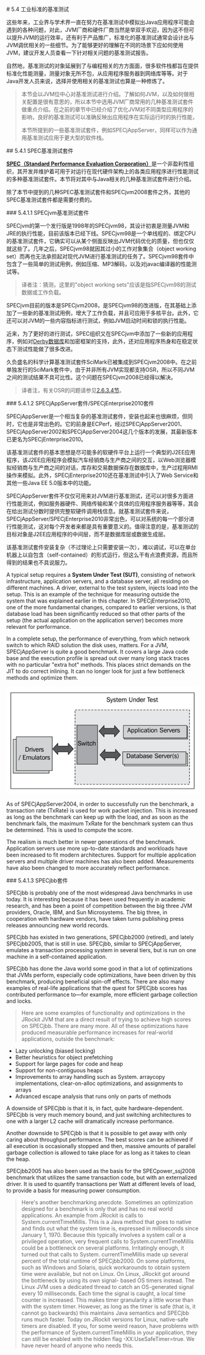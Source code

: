 <a name="5.4" />
# 5.4 工业标准的基准测试

这些年来，工业界与学术界一直在努力在基准测试中模拟出Java应用程序可能会遇到的各种问题，对此，JVM厂商和硬件厂商当然是举双手欢迎，因为这不但可以提升JVM的运行效率，还有利于产品推广，标准化的基准测试通常会设计出与JVM调优相关的一些细节。为了能够更好的理解在不同的场景下应如何使用JVM，建议开发人员查看一下针对相关问题的基准测试报告。

自然地，基准测试的对象延展到了与编程相关的方方面面，很多软件栈都旨在提供标准化性能测量，测量对象无所不包，从应用程序服务器到网络库等等。对于Java开发人员来说，选择并使用相关的基准测试也算是一种修炼了。

>本节会以JVM位中心对基准测试进行介绍。了解如何JVM，以及如何做相关配置是很有意思的，所以本节中选用JVM厂商常用的几种基准测试套件做重点介绍。在之前的章节中已经介绍了优化JVM对不同类型应用程序的影响，良好的基准测试可以准确反映出应用程序在实际运行时的执行性能，
>
>本节所提到的一些基准测试套件，例如SPECjAppServer，同样可以作为通用基准测试应用于更大型的软件栈。

<a name="5.4.1" />
## 5.4.1 SPEC基准测试套件

[**SPEC（Standard Performance Evaluation Corporation）**][1]是一个非盈利性组织，其开发并维护着可用于对运行在现代硬件架构上的各类应用程序进行性能测试的多种基准测试套件。本节将对其中与Java相关的几种基准测试套件进行介绍。

除了本节中提到的几种SPEC基准测试套件和SPECjvm2008套件之外，其他的SPEC基准测试套件都是需要付费的。

<a name="5.4.1.1" />
### 5.4.1.1 SPECjvm基准测试套件

SPECjvm的第一个发行版是1998年的SPECjvm98，其设计初衷是测量JVM和JRE的执行性能，目前该版本已经下线。SPECjvm98是一个单线程的、绑定CPU的基准测试套件，它确实可以从某个侧面反映出JVM代码优化的质量，但也仅仅就这些了。几年之后，SPECjvm98就因其过小的工作对象集合（object working set）而再也无法承担起对现代JVM进行基准测试的任务了。SPECjvm98套件中包含了一些简单的测试用例，例如压缩、MP3解码，以及对javac编译器的性能测试等。

>译者注：猜测，这里的"object working sets"应该是指SPECjvm98的测试数据或工作负载。

SPECjvm目前的版本是SPECjvm2008，是SPECjvm98的改进版，在其基础上添加了一些新的基准测试用例，增大了工作负载，并且可应用于多核平台。此外，它还可以对JVM的一些内容指标进行测试，例如JVM启动时间和锁的执行性能。

近来，为了更好的进行测试，SPEC组织又在SPECjvm中添加了一些新的应用程序，例如对[Derby数据库][3]和加密框架的支持，此外，还对应用程序热身和在稳定状态下测试性能做了很多改进。

久负盛名的科学计算基准测试套件SciMark已被集成到SPECjvm2008中。在之前单独发行的SciMark套件中，由于并非所有JVM实现都支持OSR，所以不同JVM之间的测试结果不具可比性。这个问题在SPECjvm2008已经得以解决。

>译者注，有关OSR的问题请参见[2.6.3.4节][4]。

<a name="5.4.1.2" />
### 5.4.1.2 SPECjAppServer套件/SPECjEnterprise2010套件

SPECjAppServer是一个相当复杂的基准测试套件，安装也起来也很麻烦，但同时，它也是非常出色的。它的前身是ECPerf，经过SPECjAppServer2001、SPECjAppServer2002和SPECjAppServer2004这几个版本的发展，其最新版本已更名为SPECjEnterprise2010。

该基准测试套件的基本思想是尽可能多的软硬件平台上运行一个典型的J2EE应用程序，该J2EE应用程序会模拟汽车经销商与生产商之间的交互，以Web浏览器模拟经销商与生产商之间的对话，库存和交易数据保存在数据库中，生产过程用RMI操作来模拟。此外，SPECjEnterprise2010还在基准测试中引入了Web Service和其他一些Java EE 5.0版本中的功能。

SPECjAppServer套件不仅仅可用来对JVM进行基准测试，还可以对很多方面进行性能测试，例如服务器硬件、网络传输和某个具体的应用程序服务器等等，其会在给出测试分数时提供完整软硬件调用栈信息。就基准测试套件来说，SPECjAppServer/SPECjEnterprise2010非常出色，可以对系统的每一个部分进行性能测试，这对每个开发者来都是具有重要意义的。值得注意的是，基准测试的目标对象是J2EE应用程序的中间层，而不是数据库层或数据生成层。

该基准测试套件安装复杂（不过理论上只需要安装一次），难以调试，可以在单台机器上以自包含（self-contained）的形式运行，但这么干有点浪费资源，而且所得到的结果也不具说服力。

A typical setup requires a **System Under Test (SUT)**, consisting of network
infrastructure, application servers, and a database server, all residing on different
machines. A driver, external to the test system, injects load into the setup. This is
an example of the technique for measuring outside the system that was explained
earlier in this chapter. In SPECjEnterprise2010, one of the more fundamental changes,
compared to earlier versions, is that database load has been significantly reduced so
that other parts of the setup (the actual application on the application server) becomes
more relevant for performance.



In a complete setup, the performance of everything, from which network switch to
which RAID solution the disk uses, matters. For a JVM, SPECjAppServer is quite a
good benchmark. It covers a large Java code base and the execution profile is spread
out over many long stack traces with no particular "extra hot" methods. This places
strict demands on the JIT to do correct inlining. It can no longer look for just a few
bottleneck methods and optimize them.

![Figure 4-10][1]

As of SPECjAppServer2004, in order to successfully run the benchmark, a transaction
rate (TxRate) is used for work packet injection. This is increased as long as the
benchmark can keep up with the load, and as soon as the benchmark fails, the
maximum TxRate for the benchmark system can thus be determined. This is used
to compute the score.

The realism is much better in newer generations of the benchmark. Application
servers use more up-to-date standards and workloads have been increased to fit
modern architectures. Support for multiple application servers and multiple driver
machines has also been added. Measurements have also been changed to more
accurately reflect performance.

<a name="5.4.1.3" />
### 5.4.1.3 SPECjbb套件

SPECjbb is probably one of the most widespread Java benchmarks in use today.
It is interesting because it has been used frequently in academic research, and has
been a point of competition between the big three JVM providers, Oracle, IBM,
and Sun Microsystems. The big three, in cooperation with hardware vendors,
have taken turns publishing press releases announcing new world records.

SPECjbb has existed in two generations, SPECjbb2000 (retired), and lately
SPECjbb2005, that is still in use. SPECjbb, similar to SPECjAppServer, emulates
a transaction processing system in several tiers, but is run on one machine in a
self-contained application.

SPECjbb has done the Java world some good in that a lot of optimizations that
JVMs perform, especially code optimizations, have been driven by this benchmark,
producing beneficial spin-off effects. There are also many examples of real-life
applications that the quest for SPECjbb scores has contributed performance
to—for example, more efficient garbage collection and locks.

>Here are some examples of functionality and optimizations
in the JRockit JVM that are a direct result of trying to achieve
high scores on SPECjbb. There are many more. All of these
optimizations have produced measurable performance
increases for real-world applications, outside the benchmark:
* Lazy unlocking (biased locking)
* Better heuristics for object prefetching
* Support for large pages for code and heap
* Support for non-contiguous heaps
* Improvements to array handling such as System.
arraycopy implementations, clear-on-alloc
optimizations, and assignments to arrays
* Advanced escape analysis that runs only on parts
of methods

A downside of SPECjbb is that it is, in fact, quite hardware-dependent. SPECjbb is very
much memory bound, and just switching architectures to one with a larger L2 cache
will dramatically increase performance.

Another downside to SPECjbb is that it is possible to get away with only caring
about throughput performance. The best scores can be achieved if all execution is
occasionally stopped and then, massive amounts of parallel garbage collection is
allowed to take place for as long as it takes to clean the heap.

SPECjbb2005 has also been used as the basis for the SPECpower_ssj2008 benchmark
that utilizes the same transaction code, but with an externalized driver. It is used
to quantify transactions per Watt at different levels of load, to provide a basis for
measuring power consumption.

>Here's another benchmarking anecdote. Sometimes an optimization
designed for a benchmark is only that and has no real world applications.
An example from JRockit is calls to System.currentTimeMillis.
This is a Java method that goes to native and finds out what the system
time is, expressed in milliseconds since January 1, 1970. Because this
typically involves a system call or a privileged operation, very frequent
calls to System.currentTimeMillis could be a bottleneck on several
platforms.
>Irritatingly enough, it turned out that calls to System.
currentTimeMillis made up several percent of the total runtime of
SPECjbb2000. On some platforms, such as Windows and Solaris, quick
workarounds to obtain system time were available, but not on Linux.
On Linux, JRockit got around the bottleneck by using its own signal-
based OS timers instead. The Linux JVM uses a dedicated thread to catch
an OS-generated signal every 10 milliseconds. Each time the signal is
caught, a local time counter is increased. This makes timer granularity a
little worse than with the system timer. However, as long as the timer is
safe (that is, it cannot go backwards) this maintains Java semantics and
SPECjbb runs much faster.
>Today on JRockit versions for Linux, native-safe timers are disabled.
If you, for some weird reason, have problems with the performance of
System.currentTimeMillis in your application, they can still be
enabled with the hidden flag -XX:UseSafeTimer=true. We have
never heard of anyone who needs this.






[1]:    /images/4-10.jpg
[2]:    http://www.spec.org
[3]:    http://db.apache.org/derby/
[4]:    ../chap2/2.6.md#2.6.3.4